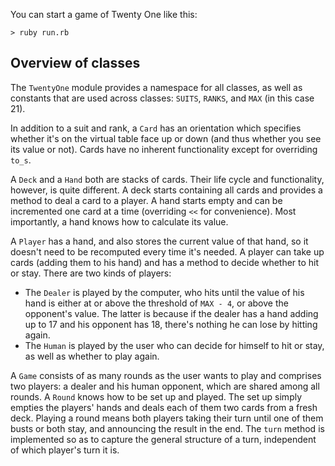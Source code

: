 
You can start a game of Twenty One like this:

```
> ruby run.rb
```

## Overview of classes

The `TwentyOne` module provides a namespace for all classes, as well as constants that are used across classes: `SUITS`, `RANKS`, and `MAX` (in this case 21).

In addition to a suit and rank, a `Card` has an orientation which specifies whether it's on the virtual table face up or down (and thus whether you see its value or not). Cards have no inherent functionality except for overriding `to_s`.

A `Deck` and a `Hand` both are stacks of cards. Their life cycle and functionality, however, is quite different. A deck starts containing all cards and provides a method to deal a card to a player. A hand starts empty and can be incremented one card at a time (overriding `<<` for convenience). Most importantly, a hand knows how to calculate its value.

A `Player` has a hand, and also stores the current value of that hand, so it doesn't need to be recomputed every time it's needed. A player can take up cards (adding them to his hand) and has a method to decide whether to hit or stay. There are two kinds of players:
* The `Dealer` is played by the computer, who hits until the value of his hand is either at or above the threshold of `MAX - 4`, or above the opponent's value. The latter is because if the dealer has a hand adding up to 17 and his opponent has 18, there's nothing he can lose by hitting again.  
* The `Human` is played by the user who can decide for himself to hit or stay, as well as whether to play again.  

A `Game` consists of as many rounds as the user wants to play and comprises two players: a dealer and his human opponent, which are shared among all rounds. A `Round` knows how to be set up and played. The set up simply empties the players' hands and deals each of them two cards from a fresh deck. Playing a round means both players taking their turn until one of them busts or both stay, and announcing the result in the end. The `turn` method is implemented so as to capture the general structure of a turn, independent of which player's turn it is.
